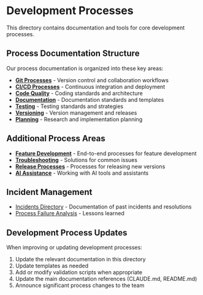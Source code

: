 # Development Processes

This directory contains documentation and tools for core development processes.

## Process Documentation Structure

Our process documentation is organized into these key areas:

- [**Git Processes**](/docs/processes/git/) - Version control and collaboration workflows
- [**CI/CD Processes**](/docs/processes/ci/) - Continuous integration and deployment
- [**Code Quality**](/docs/processes/code-quality/) - Coding standards and architecture
- [**Documentation**](/docs/processes/documentation/) - Documentation standards and templates
- [**Testing**](/docs/processes/testing/) - Testing standards and strategies
- [**Versioning**](/docs/processes/versioning/) - Version management and releases
- [**Planning**](/docs/processes/planning/) - Research and implementation planning

## Additional Process Areas

- [**Feature Development**](/docs/processes/feature/) - End-to-end processes for feature development
- [**Troubleshooting**](/docs/processes/troubleshooting/) - Solutions for common issues
- [**Release Processes**](/docs/processes/releases/) - Processes for releasing new versions
- [**AI Assistance**](/docs/processes/ai/) - Working with AI tools and assistants

## Incident Management

- [Incidents Directory](/docs/processes/incidents/) - Documentation of past incidents and resolutions
- [Process Failure Analysis](/docs/processes/lessons/process-failure-analysis.md) - Lessons learned

## Development Process Updates

When improving or updating development processes:

1. Update the relevant documentation in this directory
2. Update templates as needed
3. Add or modify validation scripts when appropriate
4. Update the main documentation references (CLAUDE.md, README.md)
5. Announce significant process changes to the team